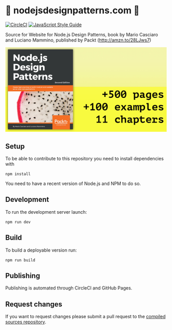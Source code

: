 # 📙 nodejsdesignpatterns.com 📙

[![CircleCI](https://circleci.com/gh/nodejs-design-patterns-book/nodejsdesignpatterns.com.svg?style=shield)](https://circleci.com/gh/nodejs-design-patterns-book/nodejsdesignpatterns.com)
[![JavaScript Style Guide](https://img.shields.io/badge/code_style-standard-brightgreen.svg)](https://standardjs.com)

Source for Website for Node.js Design Patterns, book by Mario Casciaro and Luciano Mammino, published by Packt (http://amzn.to/28LJws7)

[![Node.js Design Patterns (second edition)](/src/images/nodejs-design-patterns-book-share-fb.jpg)](https://www.nodejsdesignpatterns.com)

## Setup

To be able to contribute to this repository you need to install dependencies with

```shell
npm install
```

You need to have a recent version of Node.js and NPM to do so.

## Development

To run the development server launch:

```shell
npm run dev
```

## Build

To build a deployable version run:

```shell
npm run build
```

## Publishing

Publishing is automated through CircleCI and GitHub Pages.

## Request changes

If you want to request changes please submit a pull request to the [compiled sources repository](https://github.com/nodejs-design-patterns-book/nodejs-design-patterns-book.github.io).
